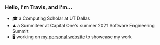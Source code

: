 ### Hello, I'm Travis, and I'm...
 - 🎓 a Computing Scholar at UT Dallas
 - ⛰️ a Summiteer at Capital One's summer 2021 Software Engineering Summit
 - 🖥️ working on [my personal website](https://trvs.me/) to showcase my work
